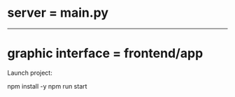 # server = main.py

---

# graphic interface = frontend/app

Launch project:

npm install -y
npm run start
